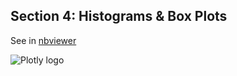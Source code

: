 Section 4: Histograms & Box Plots
---------------------------------

See in
[nbviewer](http://nbviewer.ipython.org/github/etpinard/plotly-python-doc/blob/master/s4_histograms/s4_histograms.ipynb)

![Plotly logo](http://upload.wikimedia.org/wikipedia/commons/2/26/Logo_%281%29.png)
